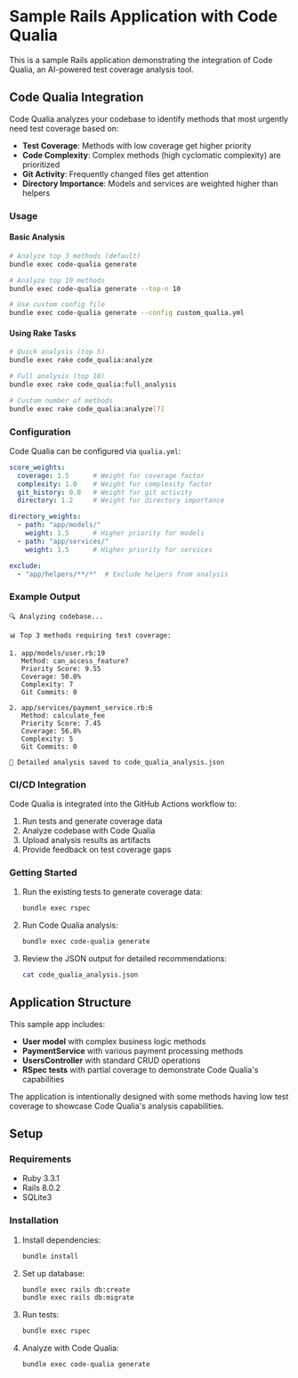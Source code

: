 # Sample Rails Application with Code Qualia

This is a sample Rails application demonstrating the integration of Code Qualia, an AI-powered test coverage analysis tool.

## Code Qualia Integration

Code Qualia analyzes your codebase to identify methods that most urgently need test coverage based on:

- **Test Coverage**: Methods with low coverage get higher priority
- **Code Complexity**: Complex methods (high cyclomatic complexity) are prioritized  
- **Git Activity**: Frequently changed files get attention
- **Directory Importance**: Models and services are weighted higher than helpers

### Usage

#### Basic Analysis
```bash
# Analyze top 3 methods (default)
bundle exec code-qualia generate

# Analyze top 10 methods
bundle exec code-qualia generate --top-n 10

# Use custom config file
bundle exec code-qualia generate --config custom_qualia.yml
```

#### Using Rake Tasks
```bash
# Quick analysis (top 5)
bundle exec rake code_qualia:analyze

# Full analysis (top 10)  
bundle exec rake code_qualia:full_analysis

# Custom number of methods
bundle exec rake code_qualia:analyze[7]
```

### Configuration

Code Qualia can be configured via `qualia.yml`:

```yaml
score_weights:
  coverage: 1.5      # Weight for coverage factor
  complexity: 1.0    # Weight for complexity factor
  git_history: 0.8   # Weight for git activity
  directory: 1.2     # Weight for directory importance

directory_weights:
  - path: "app/models/"
    weight: 1.5      # Higher priority for models
  - path: "app/services/"  
    weight: 1.5      # Higher priority for services

exclude:
  - "app/helpers/**/*"  # Exclude helpers from analysis
```

### Example Output

```
🔍 Analyzing codebase...

📊 Top 3 methods requiring test coverage:

1. app/models/user.rb:19
   Method: can_access_feature?
   Priority Score: 9.55
   Coverage: 50.0%
   Complexity: 7
   Git Commits: 0

2. app/services/payment_service.rb:6
   Method: calculate_fee
   Priority Score: 7.45
   Coverage: 56.8%
   Complexity: 5
   Git Commits: 0

📄 Detailed analysis saved to code_qualia_analysis.json
```

### CI/CD Integration

Code Qualia is integrated into the GitHub Actions workflow to:

1. Run tests and generate coverage data
2. Analyze codebase with Code Qualia
3. Upload analysis results as artifacts
4. Provide feedback on test coverage gaps

### Getting Started

1. Run the existing tests to generate coverage data:
   ```bash
   bundle exec rspec
   ```

2. Run Code Qualia analysis:
   ```bash
   bundle exec code-qualia generate
   ```

3. Review the JSON output for detailed recommendations:
   ```bash
   cat code_qualia_analysis.json
   ```

## Application Structure

This sample app includes:

- **User model** with complex business logic methods
- **PaymentService** with various payment processing methods  
- **UsersController** with standard CRUD operations
- **RSpec tests** with partial coverage to demonstrate Code Qualia's capabilities

The application is intentionally designed with some methods having low test coverage to showcase Code Qualia's analysis capabilities.

## Setup

### Requirements

- Ruby 3.3.1
- Rails 8.0.2
- SQLite3

### Installation

1. Install dependencies:
   ```bash
   bundle install
   ```

2. Set up database:
   ```bash
   bundle exec rails db:create
   bundle exec rails db:migrate
   ```

3. Run tests:
   ```bash
   bundle exec rspec
   ```

4. Analyze with Code Qualia:
   ```bash
   bundle exec code-qualia generate
   ```